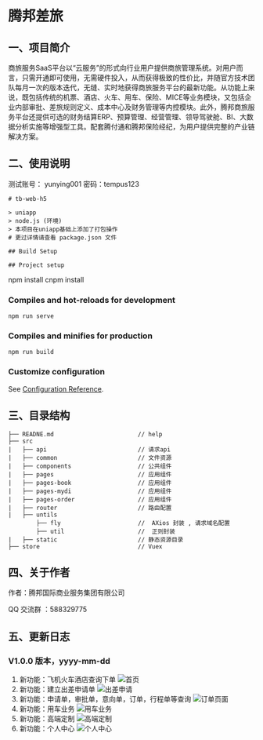 

# 							腾邦差旅



## 一、项目简介

​	商旅服务SaaS平台以“云服务”的形式向行业用户提供商旅管理系统。对用户而言，只需开通即可使用，无需硬件投入，从而获得极致的性价比，并随官方技术团队每月一次的版本迭代，无缝、实时地获得商旅服务平台的最新功能。
​    从功能上来说，既包括传统的机票、酒店、火车、用车、保险、MICE等业务模块，又包括企业内部审批、差旅规则定义、成本中心及财务管理等内控模块。
​    此外，腾邦商旅服务平台还提供可选的财务结算ERP、预算管理、经营管理、领导驾驶舱、BI、大数据分析实施等增强型工具。配套腾付通和腾邦保险经纪，为用户提供完整的产业链解决方案。



## 二、使用说明

测试账号： yunying001 密码：tempus123

```
# tb-web-h5

> uniapp
> node.js (环境)
> 本项目在uniapp基础上添加了打包操作
# 更过详情请查看 package.json 文件

## Build Setup

## Project setup
```
npm install
cnpm install

### Compiles and hot-reloads for development
```
npm run serve
```

### Compiles and minifies for production
```
npm run build
```

### Customize configuration
See [Configuration Reference](https://cli.vuejs.org/config/).

## 三、目录结构

```
├── READNE.md   					 // help
├──	src
|	├── api  						 // 请求api
|	├── common  					 // 文件资源
|	├── components					 // 公共组件
|	├── pages					     // 应用组件
|	├── pages-book					 // 应用组件
|	├── pages-mydi					 // 应用组件
|	├── pages-order					 // 应用组件
|	├── router						 // 路由配置
|	├── untils
        ├── fly  					 //  AXios 封装 , 请求域名配置
        ├── util  					 //  正则封装
|	├── static						 // 静态资源目录
├── store 							 // Vuex
```

## 四、关于作者

作者：腾邦国际商业服务集团有限公司

QQ 交流群 ：588329775



## 五、更新日志

### V1.0.0 版本，yyyy-mm-dd

1. 新功能：飞机火车酒店查询下单
![首页](https://user-images.githubusercontent.com/43610618/112946629-58f4da00-9168-11eb-9236-1a4440b4feca.jpg)
2. 新功能：建立出差申请单
![出差申请](https://user-images.githubusercontent.com/43610618/112946653-614d1500-9168-11eb-9898-04dd1c02044b.jpg)
3. 新功能：申请单，审批单，意向单，订单，行程单等查询
![订单页面](https://user-images.githubusercontent.com/43610618/112946713-6e6a0400-9168-11eb-8e0d-32f18330288b.jpg)
4. 新功能：用车业务
![用车业务](https://user-images.githubusercontent.com/43610618/112946733-74f87b80-9168-11eb-9770-a5716f72e55d.jpg)
5. 新功能：高端定制
![高端定制](https://user-images.githubusercontent.com/43610618/112946784-817cd400-9168-11eb-8a35-484a5515fbb7.jpg)
6. 新功能：个人中心
![个人中心](https://user-images.githubusercontent.com/43610618/112946812-893c7880-9168-11eb-9e9d-945cf2bcaed6.jpg)
